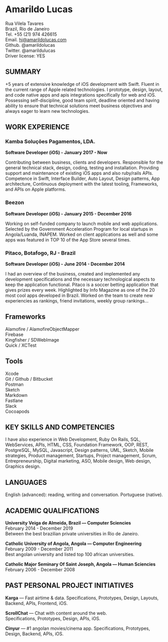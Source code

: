 # Amarildo Lucas

Rua Vilela Tavares    
Brazil, Rio de Janeiro    
Tel. +55 (21) 974 426615  
Email. hi@amarildolucas.com  
Github. @amarildolucas  
Twitter. @amarildulucas  
Driver license: YES  

## SUMMARY

+5 years of extensive knowledge of iOS development with Swift. Fluent in the current range of Apple related technologies. I prototype, design, layout, and code native apps and apis integrations specifically for web and iOS. Possessing self-discipline, good team spirit, deadline oriented and having ability to ensure that technical solutions meet business objectives and always eager to learn new technologies.   

## WORK EXPERIENCE

### Kamba Soluções Pagamentos, LDA. 
**Software Developer (iOS) - January 2017 - Now**

Contributing between business, clients and developers. Responsible for the general technical stack, design, coding, testing and installation. Providing support and maintenance of existing iOS apps and also ruby/rails APIs. Competence in Swift, Interface Builder, Auto Layout, Design patterns, App architecture, Continuous deployment with the latest tooling, Frameworks, and APIs on Apple platforms.

### Beezon
**Software Developer (iOS) - January 2015 - December 2016**  

Working on self-funded company to launch mobile and web applications. Selected by the Government Acceleration Program for local startups in Angola/Luanda, INAPEM. Worked on client applications as well and some apps was featured in TOP 10 of the App Store several times. 

### Pitaco, Botafogo, RJ - Brazil 
**Software Developer (iOS) - June 2014 - December 2014**  

I had an overview of the business, created and implemented any development specifications and the necessary technological aspects to keep the application functional. Pitaco is a soccer betting application that gives prizes every week. Highlighted by Info Magazine as one of the 20 most cool apps developed in Brazil. Worked on the team to create new experiencies as rankings, friend invitations, weekly group rankings...  

## Frameworks
Alamofire / AlamofireObjectMapper  
Firebase  
Kingfisher / SDWebImage  
Quick / XCTest  

## Tools
Xcode  
Git / Github / Bitbucket  
Postman  
Sketch  
Markdown  
Fastlane  
Slack  
Cocoapods  

## KEY SKILLS AND COMPETENCIES

I have also experience in Web Development, Ruby On Rails, SQL, WebServices, APIs, HTML, CSS, Foundation Framework, OOP, REST, PostgreSQL, MySQL, Javascript, Design patterns, UML, Sketch, Mobile strategies, Product management, Startups, Project management, Scrum, Entrepreneurship, Digital marketing, ASO, Mobile design, Web design, Graphics design.

## LANGUAGES
English (advanced): reading, writing and conversation.
Portuguese (native).

## ACADEMIC QUALIFICATIONS
**University Veiga de Almeida, Brazil — Computer Sciencies**  
February 2014 - December 2019  
Between the best brazilian private universities in Rio de Janeiro.  

**Catholic University of Angola, Angola — Computer Engineering**  
February 2009 - December 2011  
Best angolan university and listed top 100 african universities.  

**Catholic Major Seminary Of Saint Joseph, Angola — Human Sciencies**  
February 2006 - December 2008

## PAST PERSONAL PROJECT INITIATIVES 
**Karga** — Fast airtime & data. 
Specifications, Prototypes, Design, Layouts, Backend, APIs, Frontend, iOS.

**ScrollChat** — Chat with content around the web.   
Specifications, Prototypes, Design, APIs, iOS.

**Cinyur** — #1 angolan movies/cinema app.
Specifications, Prototypes, Design, Backend, APIs, iOS.
